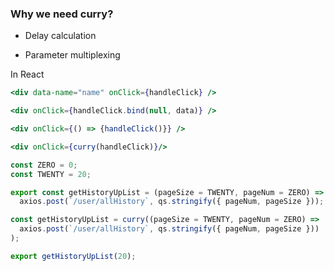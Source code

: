 ### Why we need curry?

- Delay calculation

- Parameter multiplexing

In React

```jsx
<div data-name="name" onClick={handleClick} />

<div onClick={handleClick.bind(null, data)} />

<div onClick={() => {handleClick()}} />

<div onClick={curry(handleClick)}/>
```

```js
const ZERO = 0;
const TWENTY = 20;

export const getHistoryUpList = (pageSize = TWENTY, pageNum = ZERO) =>
  axios.post(`/user/allHistory`, qs.stringify({ pageNum, pageSize }));
```

```js
const getHistoryUpList = curry((pageSize = TWENTY, pageNum = ZERO) =>
  axios.post(`/user/allHistory`, qs.stringify({ pageNum, pageSize }))
);

export getHistoryUpList(20);
```
